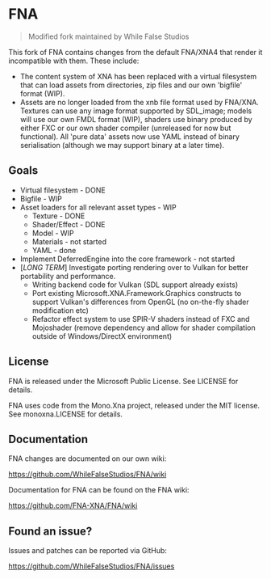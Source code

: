 # FNA
> Modified fork maintained by While False Studios

This fork of FNA contains changes from the default FNA/XNA4 that render it incompatible with them. These include:
* The content system of XNA has been replaced with a virtual filesystem that can load assets from directories, zip files and our own 'bigfile' format (WIP). 
* Assets are no longer loaded from the xnb file format used by FNA/XNA. Textures can use any image format supported by SDL_image; models will use our own FMDL format (WIP), shaders use binary produced by either FXC or our own shader compiler (unreleased for now but functional). All 'pure data' assets now use YAML instead of binary serialisation (although we may support binary at a later time).

## Goals
* Virtual filesystem - DONE
* Bigfile - WIP
* Asset loaders for all relevant asset types - WIP
    * Texture - DONE
    * Shader/Effect - DONE
    * Model - WIP
    * Materials - not started
    * YAML - done
* Implement DeferredEngine into the core framework - not started
* [*LONG TERM*] Investigate porting rendering over to Vulkan for better portability and performance.
    * Writing backend code for Vulkan (SDL support already exists)
    * Port existing Microsoft.XNA.Framework.Graphics constructs to support Vulkan's differences from OpenGL (no on-the-fly shader modification etc)
    * Refactor effect system to use SPIR-V shaders instead of FXC and Mojoshader (remove dependency and allow for shader compilation outside of Windows/DirectX environment)

## License
FNA is released under the Microsoft Public License. See LICENSE for details.

FNA uses code from the Mono.Xna project, released under the MIT license.
See monoxna.LICENSE for details.

## Documentation
FNA changes are documented on our own wiki:

https://github.com/WhileFalseStudios/FNA/wiki

Documentation for FNA can be found on the FNA wiki:

https://github.com/FNA-XNA/FNA/wiki

## Found an issue?
Issues and patches can be reported via GitHub:

https://github.com/WhileFalseStudios/FNA/issues
